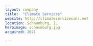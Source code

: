 ```yaml
---
layout: company
title:  "Climate Services"
website: http://climateservicesinc.net
location: Schaumburg, IL
heroimage: schaumburg.jpg
acquired: 2021

---
```


